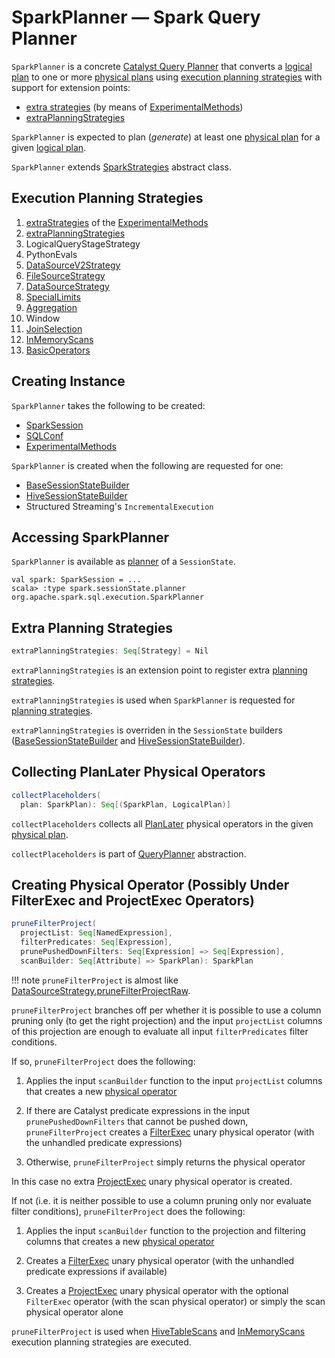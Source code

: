# SparkPlanner &mdash; Spark Query Planner

`SparkPlanner` is a concrete [Catalyst Query Planner](catalyst/QueryPlanner.md) that converts a [logical plan](logical-operators/LogicalPlan.md) to one or more [physical plans](physical-operators/SparkPlan.md) using [execution planning strategies](#strategies) with support for extension points:

* [extra strategies](#extraStrategies) (by means of [ExperimentalMethods](#experimentalMethods))
* [extraPlanningStrategies](#extraPlanningStrategies)

`SparkPlanner` is expected to plan (_generate_) at least one [physical plan](physical-operators/SparkPlan.md) for a given [logical plan](logical-operators/LogicalPlan.md).

`SparkPlanner` extends [SparkStrategies](spark-sql-SparkStrategies.md) abstract class.

## <span id="strategies"> Execution Planning Strategies

1. [extraStrategies](ExperimentalMethods.md#extraStrategies) of the [ExperimentalMethods](#experimentalMethods)
1. [extraPlanningStrategies](#extraPlanningStrategies)
1. LogicalQueryStageStrategy
1. PythonEvals
1. [DataSourceV2Strategy](execution-planning-strategies/DataSourceV2Strategy.md)
1. [FileSourceStrategy](execution-planning-strategies/FileSourceStrategy.md)
1. [DataSourceStrategy](execution-planning-strategies/DataSourceStrategy.md)
1. [SpecialLimits](execution-planning-strategies/SpecialLimits.md)
1. [Aggregation](execution-planning-strategies/Aggregation.md)
1. Window
1. [JoinSelection](execution-planning-strategies/JoinSelection.md)
1. [InMemoryScans](execution-planning-strategies/InMemoryScans.md)
1. [BasicOperators](execution-planning-strategies/BasicOperators.md)

## Creating Instance

`SparkPlanner` takes the following to be created:

* <span id="session"> [SparkSession](SparkSession.md)
* <span id="conf"> [SQLConf](SQLConf.md)
* <span id="experimentalMethods"> [ExperimentalMethods](ExperimentalMethods.md)

`SparkPlanner` is created when the following are requested for one:

* [BaseSessionStateBuilder](BaseSessionStateBuilder.md#planner)
* [HiveSessionStateBuilder](hive/HiveSessionStateBuilder.md#planner)
* Structured Streaming's `IncrementalExecution`

## Accessing SparkPlanner

`SparkPlanner` is available as [planner](SessionState.md#planner) of a `SessionState`.

```text
val spark: SparkSession = ...
scala> :type spark.sessionState.planner
org.apache.spark.sql.execution.SparkPlanner
```

## <span id="extraPlanningStrategies"> Extra Planning Strategies

```scala
extraPlanningStrategies: Seq[Strategy] = Nil
```

`extraPlanningStrategies` is an extension point to register extra [planning strategies](spark-sql-SparkStrategy.md).

`extraPlanningStrategies` is used when `SparkPlanner` is requested for [planning strategies](#strategies).

`extraPlanningStrategies` is overriden in the `SessionState` builders ([BaseSessionStateBuilder](BaseSessionStateBuilder.md#planner) and [HiveSessionStateBuilder](hive/HiveSessionStateBuilder.md#planner)).

## <span id="collectPlaceholders"> Collecting PlanLater Physical Operators

```scala
collectPlaceholders(
  plan: SparkPlan): Seq[(SparkPlan, LogicalPlan)]
```

`collectPlaceholders` collects all [PlanLater](spark-sql-SparkStrategy.md#PlanLater) physical operators in the given [physical plan](physical-operators/SparkPlan.md).

`collectPlaceholders` is part of [QueryPlanner](catalyst/QueryPlanner.md#collectPlaceholders) abstraction.

## <span id="pruneFilterProject"> Creating Physical Operator (Possibly Under FilterExec and ProjectExec Operators)

```scala
pruneFilterProject(
  projectList: Seq[NamedExpression],
  filterPredicates: Seq[Expression],
  prunePushedDownFilters: Seq[Expression] => Seq[Expression],
  scanBuilder: Seq[Attribute] => SparkPlan): SparkPlan
```

!!! note
    `pruneFilterProject` is almost like [DataSourceStrategy.pruneFilterProjectRaw](execution-planning-strategies/DataSourceStrategy.md#pruneFilterProjectRaw).

`pruneFilterProject` branches off per whether it is possible to use a column pruning only (to get the right projection) and the input `projectList` columns of this projection are enough to evaluate all input `filterPredicates` filter conditions.

If so, `pruneFilterProject` does the following:

1. Applies the input `scanBuilder` function to the input `projectList` columns that creates a new [physical operator](physical-operators/SparkPlan.md)

1. If there are Catalyst predicate expressions in the input `prunePushedDownFilters` that cannot be pushed down, `pruneFilterProject` creates a [FilterExec](physical-operators/FilterExec.md) unary physical operator (with the unhandled predicate expressions)

1. Otherwise, `pruneFilterProject` simply returns the physical operator

In this case no extra [ProjectExec](physical-operators/ProjectExec.md) unary physical operator is created.

If not (i.e. it is neither possible to use a column pruning only nor evaluate filter conditions), `pruneFilterProject` does the following:

1. Applies the input `scanBuilder` function to the projection and filtering columns that creates a new [physical operator](physical-operators/SparkPlan.md)

1. Creates a [FilterExec](physical-operators/FilterExec.md) unary physical operator (with the unhandled predicate expressions if available)

1. Creates a [ProjectExec](physical-operators/ProjectExec.md) unary physical operator with the optional `FilterExec` operator (with the scan physical operator) or simply the scan physical operator alone

`pruneFilterProject` is used when [HiveTableScans](hive/HiveTableScans.md) and [InMemoryScans](execution-planning-strategies/InMemoryScans.md) execution planning strategies are executed.

